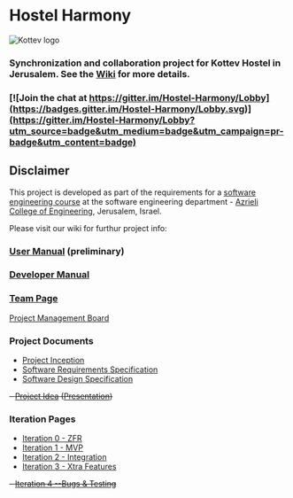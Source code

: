 # Hostel Harmony

![Kottev logo](http://kottev.co.il/wp-content/uploads/2017/01/logoooo.png)

### Synchronization and collaboration project for Kottev Hostel in Jerusalem. See the [Wiki](../../wiki/home) for more details.

### [![Join the chat at https://gitter.im/Hostel-Harmony/Lobby](https://badges.gitter.im/Hostel-Harmony/Lobby.svg)](https://gitter.im/Hostel-Harmony/Lobby?utm_source=badge&utm_medium=badge&utm_campaign=pr-badge&utm_content=badge)

## Disclaimer
This project is developed as part of the requirements for a [software engineering course](https://github.com/jce-il/se-class/wiki) at the software engineering department - [Azrieli College of Engineering](http://www.jce.ac.il/), Jerusalem, Israel.

Please visit our wiki for furthur project info: 

### [User Manual](../../wiki/User-manual) (preliminary)

### [Developer Manual](../../wiki/Developer-Manual)

### [Team Page](../../wiki/Team)

[Project Management Board](https://github.com/elchi28/Hostel-Harmony/projects/1)
### Project Documents

- [Project Inception](../../wiki/inception---planning)
- [Software Requirements Specification](../../wiki/srs)
- [Software Design Specification](../../wiki/sds)

~~- [Project Idea](docs/idea.pdf) ([Presentation](docs/idea-slides.pdf))~~

### Iteration Pages
- [Iteration 0 - ZFR](../../wiki/iter0-zfr)
- [Iteration 1 - MVP](https://github.com/elchi28/Hostel-Harmony/wiki/Iter1-MVP)
- [Iteration 2 - Integration](https://github.com/elchi28/Hostel-Harmony/wiki/Iter2--Integartion)
- [Iteration 3 - Xtra Features](https://github.com/elchi28/Hostel-Harmony/wiki/Iter3-Extra-Features)

~~- [Iteration 4 --Bugs & Testing]()~~
